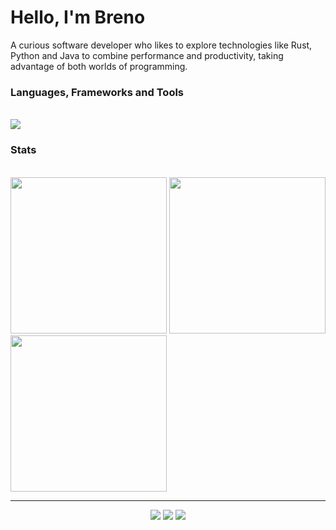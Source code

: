<h1>Hello, I'm Breno</h1>

<p>A curious software developer who likes to explore technologies like Rust, Python and Java to combine performance and productivity, taking advantage of both worlds of programming.</p>

<h3>Languages, Frameworks and Tools</h3><br>

<img src="https://skillicons.dev/icons?i=java,spring,rust,python,git,linux">

<h3>Stats</h3>

<p>
          <br>
          <img src="http://github-profile-summary-cards.vercel.app/api/cards/stats?username=brevex&theme=codeSTACKr" href="http://github.com/brevex" style="width: 250px;">
          <img src="http://github-profile-summary-cards.vercel.app/api/cards/repos-per-language?username=brevex&theme=codeSTACKr" href="http://github.com/brevex" style="width: 250px;">
          <img src="http://github-profile-summary-cards.vercel.app/api/cards/productive-time?username=brevex&theme=codeSTACKr&utcOffset=8" href="http://github.com/brevex" style="width: 250px;">
</p><hr>

<p align="center">
          <a href="https://devbreno.com.br/"><img src="https://img.shields.io/badge/website-000000?style=for-the-badge&logo=About.me&logoColor=white"></a>
          <a href="www.linkedin.com/in/brenobdev"><img src="https://img.shields.io/badge/LinkedIn-0077B5?style=for-the-badge&logo=linkedin&logoColor=white"></a>
          <a href="https://www.instagram.com/brenno.cpp/"><img src="https://img.shields.io/badge/Instagram-E4405F?style=for-the-badge&logo=instagram&logoColor=white"></a>
</p>
